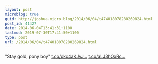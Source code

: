 ```yaml
---
layout: post
microblog: true
guid: http://joshua.micro.blog/2014/06/04/t474018078280269824.html
post_id: 41427
date: 2014-06-04T13:41:31+1100
lastmod: 2019-07-30T17:41:50+1100
type: post
url: /2014/06/04/t474018078280269824.html
---
```

"Stay gold, pony boy" [t.co/okc4aKJvJ...](http://t.co/okc4aKJvJK) [t.co/aLJ3hOxRc...](http://t.co/aLJ3hOxRcT)
